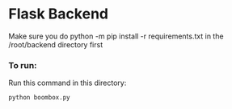 # Flask Backend

Make sure you do python -m pip install -r requirements.txt in the /root/backend directory first

### To run:
Run this command in this directory:
```
python boombox.py
```